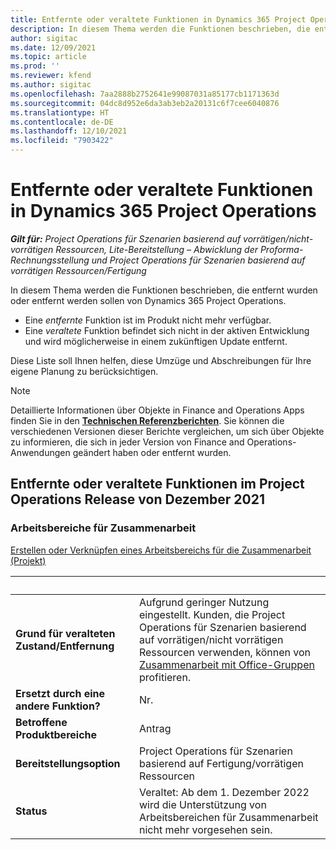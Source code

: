 ```yaml
---
title: Entfernte oder veraltete Funktionen in Dynamics 365 Project Operations
description: In diesem Thema werden die Funktionen beschrieben, die entfernt wurden oder entfernt werden sollen von Dynamics 365 Project Operations.
author: sigitac
ms.date: 12/09/2021
ms.topic: article
ms.prod: ''
ms.reviewer: kfend
ms.author: sigitac
ms.openlocfilehash: 7aa2888b2752641e99087031a85177cb1171363d
ms.sourcegitcommit: 04dc8d952e6da3ab3eb2a20131c6f7cee6040876
ms.translationtype: HT
ms.contentlocale: de-DE
ms.lasthandoff: 12/10/2021
ms.locfileid: "7903422"
---
```

# <a name="removed-or-deprecated-features-in-dynamics-365-project-operations"></a>Entfernte oder veraltete Funktionen in Dynamics 365 Project Operations

_**Gilt für:** Project Operations für Szenarien basierend auf vorrätigen/nicht-vorrätigen Ressourcen, Lite-Bereitstellung – Abwicklung der Proforma-Rechnungsstellung und Project Operations für Szenarien basierend auf vorrätigen Ressourcen/Fertigung_

In diesem Thema werden die Funktionen beschrieben, die entfernt wurden oder entfernt werden sollen von Dynamics 365 Project Operations.

- Eine *entfernte* Funktion ist im Produkt nicht mehr verfügbar.
- Eine *veraltete* Funktion befindet sich nicht in der aktiven Entwicklung und wird möglicherweise in einem zukünftigen Update entfernt.

Diese Liste soll Ihnen helfen, diese Umzüge und Abschreibungen für Ihre eigene Planung zu berücksichtigen.

> [!NOTE]
> Detaillierte Informationen über Objekte in Finance and Operations Apps finden Sie in den [**Technischen Referenzberichten**](/dynamics/s-e/global/axtechrefrep_61). Sie können die verschiedenen Versionen dieser Berichte vergleichen, um sich über Objekte zu informieren, die sich in jeder Version von Finance and Operations-Anwendungen geändert haben oder entfernt wurden.

## <a name="features-removed-or-deprecated-in-the-project-operations-december-2021-release"></a>Entfernte oder veraltete Funktionen im Project Operations Release von Dezember 2021

### <a name="collaboration-workspaces"></a>Arbeitsbereiche für Zusammenarbeit

[Erstellen oder Verknüpfen eines Arbeitsbereichs für die Zusammenarbeit (Projekt)](/dynamicsax-2012/appuser-itpro/create-or-link-to-a-collaboration-workspace-project)

| &nbsp; | &nbsp; |
|--------|--------|
| **Grund für veralteten Zustand/Entfernung** | Aufgrund geringer Nutzung eingestellt. Kunden, die Project Operations für Szenarien basierend auf vorrätigen/nicht vorrätigen Ressourcen verwenden, können von [Zusammenarbeit mit Office-Gruppen](../project-management/collaboration-groups.md) profitieren. |
| **Ersetzt durch eine andere Funktion?** | Nr. |
| **Betroffene Produktbereiche** | Antrag  |
| **Bereitstellungsoption** | Project Operations für Szenarien basierend auf Fertigung/vorrätigen Ressourcen |
| **Status** | Veraltet: Ab dem 1. Dezember 2022 wird die Unterstützung von Arbeitsbereichen für Zusammenarbeit nicht mehr vorgesehen sein. |
